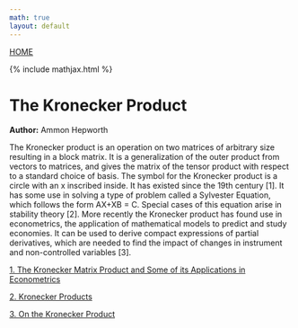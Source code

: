 ```yaml
---
math: true
layout: default
---
```

<a href="https://ammonhepworth.github.io/MATH4610/index">HOME</a>

{% include mathjax.html %}

# The Kronecker Product


**Author:** Ammon Hepworth

The Kronecker product is an operation on two matrices of arbitrary size resulting in a block matrix. It is a generalization of the outer product from vectors to matrices, and gives the matrix of the tensor product with respect to a standard choice of basis. The symbol for the Kronecker product is a circle with an x inscribed inside. It has existed since the 19th century [1]. It has some use in solving a type of problem called a Sylvester Equation, which follows the form AX+XB = C. Special cases of this equation arise in stability theory [2].  More recently the Kronecker product has found use in econometrics, the application of mathematical models to predict and study economies. It can be used to derive compact expressions of partial derivatives, which are needed to find the impact of changes in instrument and non-controlled variables [3].


[1. The Kronecker Matrix Product and Some of its Applications in Econometrics](https://onlinelibrary.wiley.com/doi/pdf/10.1111/j.1467-9574.1960.tb00619.x)

[2. Kronecker Products](https://archive.siam.org/books/textbooks/OT91sample.pdf)

[3. On the Kronecker Product](https://www.math.uwaterloo.ca/~hwolkowi/henry/reports/kronthesisschaecke04.pdf)



